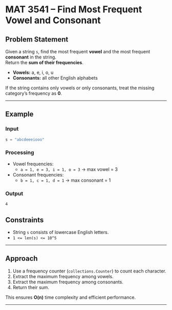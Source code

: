 # MAT 3541 – Find Most Frequent Vowel and Consonant

## Problem Statement
Given a string `s`, find the most frequent **vowel** and the most frequent **consonant** in the string.  
Return the **sum of their frequencies**.

- **Vowels:** a, e, i, o, u  
- **Consonants:** all other English alphabets

If the string contains only vowels or only consonants, treat the missing category’s frequency as **0**.

---

## Example

### Input
```py
s = "abcdeeeiooo"
```

### Processing
- Vowel frequencies:  
  - `a = 1, e = 3, i = 1, o = 3` → max vowel = 3  
- Consonant frequencies:  
  - `b = 1, c = 1, d = 1` → max consonant = 1  

### Output
```
4
```
## Constraints
- String `s` consists of lowercase English letters.
- `1 <= len(s) <= 10^5`

---

## Approach
1. Use a frequency counter (`collections.Counter`) to count each character.  
2. Extract the maximum frequency among vowels.  
3. Extract the maximum frequency among consonants.  
4. Return their sum.  

This ensures **O(n)** time complexity and efficient performance.

---
